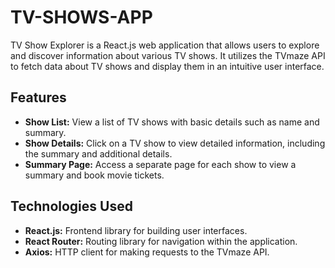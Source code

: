 # TV-SHOWS-APP
TV Show Explorer is a React.js web application that allows users to explore and discover information about various TV shows. It utilizes the TVmaze API to fetch data about TV shows and display them in an intuitive user interface.

## Features

- **Show List:** View a list of TV shows with basic details such as name and summary.
- **Show Details:** Click on a TV show to view detailed information, including the summary and additional details.
- **Summary Page:** Access a separate page for each show to view a summary and book movie tickets.

## Technologies Used

- **React.js:** Frontend library for building user interfaces.
- **React Router:** Routing library for navigation within the application.
- **Axios:** HTTP client for making requests to the TVmaze API.

